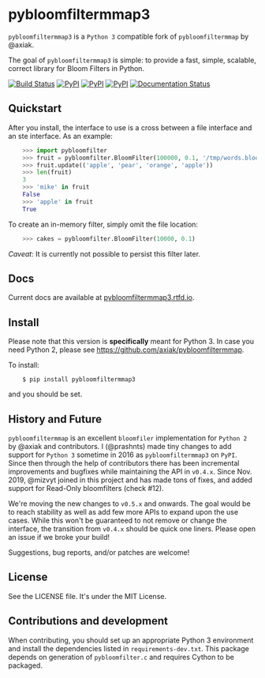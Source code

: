 # pybloomfiltermmap3

`pybloomfiltermmap3` is a `Python 3` compatible fork of `pybloomfiltermmap` by @axiak.

The goal of `pybloomfiltermmap3` is simple: to provide a fast, simple, scalable, correct library for Bloom Filters in Python.

[![Build Status](https://travis-ci.org/PrashntS/pybloomfiltermmap3.svg?branch=master)](https://travis-ci.org/PrashntS/pybloomfiltermmap3)
[![PyPI](https://img.shields.io/pypi/v/pybloomfiltermmap3.svg)](https://pypi.python.org/pypi/pybloomfiltermmap3)
[![PyPI](https://img.shields.io/pypi/dw/pybloomfiltermmap3.svg)](https://pypi.python.org/pypi/pybloomfiltermmap3)
[![PyPI](https://img.shields.io/pypi/pyversions/pybloomfiltermmap3.svg)](https://pypi.python.org/pypi/pybloomfiltermmap3)
[![Documentation Status](https://readthedocs.org/projects/pybloomfiltermmap3/badge/?version=latest)](https://pybloomfiltermmap3.readthedocs.io/en/latest/?badge=latest)


## Quickstart

After you install, the interface to use is a cross between a file
interface and an ste interface. As an example:
```python
    >>> import pybloomfilter
    >>> fruit = pybloomfilter.BloomFilter(100000, 0.1, '/tmp/words.bloom')
    >>> fruit.update(('apple', 'pear', 'orange', 'apple'))
    >>> len(fruit)
    3
    >>> 'mike' in fruit
    False
    >>> 'apple' in fruit
    True
```

To create an in-memory filter, simply omit the file location:
```python
    >>> cakes = pybloomfilter.BloomFilter(10000, 0.1)
```
*Caveat*: It is currently not possible to persist this filter later.


## Docs

Current docs are available at [pybloomfiltermmap3.rtfd.io](https://pybloomfiltermmap3.readthedocs.io/en/latest).

## Install

Please note that this version is **specifically** meant for Python 3. In case you need Python 2, please see https://github.com/axiak/pybloomfiltermmap.

To install:

```shell
    $ pip install pybloomfiltermmap3
```

and you should be set.

## History and Future

`pybloomfiltermmap` is an excellent `bloomfiler` implementation for `Python 2` by @axiak and contributors.
I (@prashnts) made tiny changes to add support for `Python 3` sometime in 2016 as `pybloomfiltermmap3` on
`PyPI`. Since then through the help of contributors there has been incremental improvements and bugfixes
while maintaining the API in `v0.4.x`. Since Nov. 2019, @mizvyt joined in this project and has made tons
of fixes, and added support for Read-Only bloomfilters (check #12).

We're moving the new changes to `v0.5.x` and onwards. The goal would be to reach stability as well as add
few more APIs to expand upon the use cases. While this won't be guaranteed to not remove or change the
interface, the transition from `v0.4.x` should be quick one liners. Please open an issue if we broke your
build!

Suggestions, bug reports, and/or patches are welcome!


## License

See the LICENSE file. It's under the MIT License.


## Contributions and development

When contributing, you should set up an appropriate Python 3 environment and install the dependencies listed in `requirements-dev.txt`.
This package depends on generation of `pybloomfilter.c` and requires Cython to be packaged.

